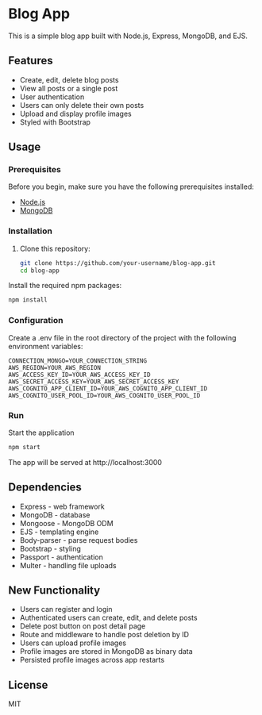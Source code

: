 # Blog App

This is a simple blog app built with Node.js, Express, MongoDB, and EJS.

## Features

- Create, edit, delete blog posts
- View all posts or a single post
- User authentication
- Users can only delete their own posts
- Upload and display profile images
- Styled with Bootstrap

## Usage

### Prerequisites

Before you begin, make sure you have the following prerequisites installed:

- [Node.js](https://nodejs.org/)
- [MongoDB](https://www.mongodb.com/try/download/community)

### Installation

1. Clone this repository:

   ```bash
   git clone https://github.com/your-username/blog-app.git
   cd blog-app
   ```

Install the required npm packages:

```bash
npm install
```

### Configuration

Create a .env file in the root directory of the project with the following environment variables:

```
CONNECTION_MONGO=YOUR_CONNECTION_STRING
AWS_REGION=YOUR_AWS_REGION
AWS_ACCESS_KEY_ID=YOUR_AWS_ACCESS_KEY_ID
AWS_SECRET_ACCESS_KEY=YOUR_AWS_SECRET_ACCESS_KEY
AWS_COGNITO_APP_CLIENT_ID=YOUR_AWS_COGNITO_APP_CLIENT_ID
AWS_COGNITO_USER_POOL_ID=YOUR_AWS_COGNITO_USER_POOL_ID
```

### Run

Start the application

```bash
npm start
```

The app will be served at http://localhost:3000

## Dependencies

- Express - web framework
- MongoDB - database
- Mongoose - MongoDB ODM
- EJS - templating engine
- Body-parser - parse request bodies
- Bootstrap - styling
- Passport - authentication
- Multer - handling file uploads

## New Functionality

- Users can register and login
- Authenticated users can create, edit, and delete posts
- Delete post button on post detail page
- Route and middleware to handle post deletion by ID
- Users can upload profile images
- Profile images are stored in MongoDB as binary data
- Persisted profile images across app restarts

## License

MIT
